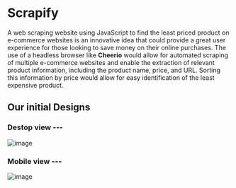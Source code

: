 # Scrapify
A web scraping website using JavaScript to find the least priced product on e-commerce websites is an innovative idea that could provide a great user experience for those looking to save money on their online purchases. The use of a headless browser like **Cheerio** would allow for automated scraping of multiple e-commerce websites and enable the extraction of relevant product information, including the product name, price, and URL. Sorting this information by price would allow for easy identification of the least expensive product. 


## Our initial Designs
### Destop view ---
![image](https://user-images.githubusercontent.com/53359975/236658819-c55af1e8-8331-4ed4-841d-fd4e0c29bfbf.png)

### Mobile view ---
![image](https://user-images.githubusercontent.com/53359975/236658863-50334ffc-308f-4aa3-bcfb-075b363d0e77.png)
